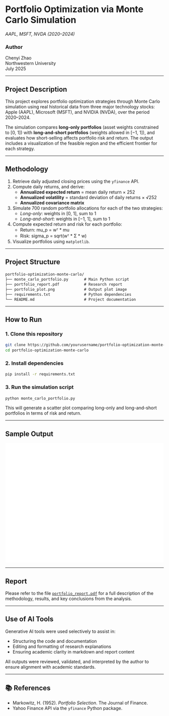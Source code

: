 
# Portfolio Optimization via Monte Carlo Simulation  
*AAPL, MSFT, NVDA (2020–2024)*

### Author  
Chenyi Zhao  
Northwestern University  
July 2025

---

## Project Description

This project explores portfolio optimization strategies through Monte Carlo simulation using real historical data from three major technology stocks: Apple (AAPL), Microsoft (MSFT), and NVIDIA (NVDA), over the period 2020–2024.

The simulation compares **long-only portfolios** (asset weights constrained to [0, 1]) with **long-and-short portfolios** (weights allowed in [−1, 1]), and evaluates how short-selling affects portfolio risk and return. The output includes a visualization of the feasible region and the efficient frontier for each strategy.

---

## Methodology

1. Retrieve daily adjusted closing prices using the `yfinance` API.
2. Compute daily returns, and derive:
   - **Annualized expected return** = mean daily return × 252  
   - **Annualized volatility** = standard deviation of daily returns × √252  
   - **Annualized covariance matrix**
3. Simulate 700 random portfolio allocations for each of the two strategies:
   - *Long-only*: weights in [0, 1], sum to 1  
   - *Long-and-short*: weights in [−1, 1], sum to 1
4. Compute expected return and risk for each portfolio:
   - Return: mu_p = wᵀ * mu  
   - Risk: sigma_p = sqrt(wᵀ * Σ * w)
5. Visualize portfolios using `matplotlib`.
---

## Project Structure

```
portfolio-optimization-monte-carlo/
├── monte_carlo_portfolio.py       # Main Python script
├── portfolio_report.pdf           # Research report
├── portfolio_plot.png             # Output plot image
├── requirements.txt               # Python dependencies
└── README.md                      # Project documentation
```

---

## How to Run

### 1. Clone this repository

```bash
git clone https://github.com/yourusername/portfolio-optimization-monte-carlo.git
cd portfolio-optimization-monte-carlo
```

### 2. Install dependencies

```bash
pip install -r requirements.txt
```

### 3. Run the simulation script

```bash
python monte_carlo_portfolio.py
```

This will generate a scatter plot comparing long-only and long-and-short portfolios in terms of risk and return.

---

## Sample Output

![Portfolio Simulation Plot](portfolio_plot.png)

---

## Report

Please refer to the file [`portfolio_report.pdf`](./portfolio_report.pdf) for a full description of the methodology, results, and key conclusions from the analysis.

---

## Use of AI Tools

Generative AI tools were used selectively to assist in:
- Structuring the code and documentation
- Editing and formatting of research explanations
- Ensuring academic clarity in markdown and report content

All outputs were reviewed, validated, and interpreted by the author to ensure alignment with academic standards.

---

## 📚 References

- Markowitz, H. (1952). *Portfolio Selection*. The Journal of Finance.
- Yahoo Finance API via the `yfinance` Python package.

